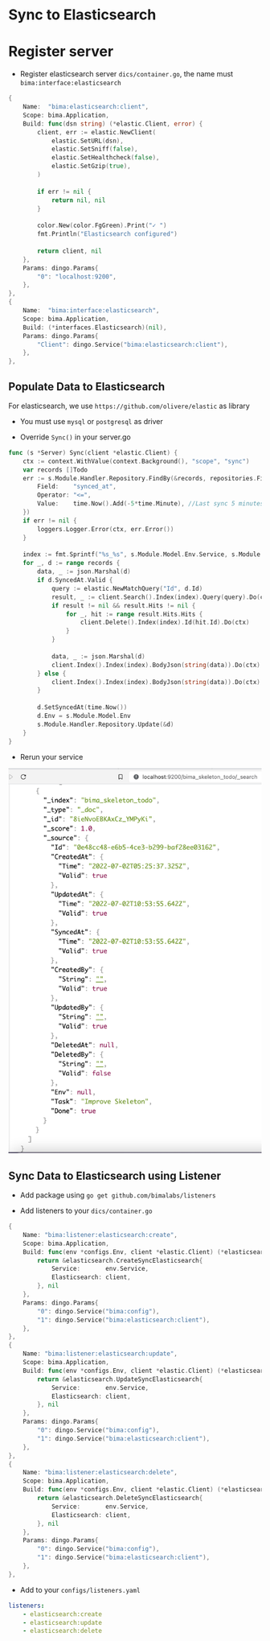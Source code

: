 # Sync to Elasticsearch

# Register server

- Register elasticsearch server `dics/container.go`, the name must `bima:interface:elasticsearch`

```go
{
    Name:  "bima:elasticsearch:client",
    Scope: bima.Application,
    Build: func(dsn string) (*elastic.Client, error) {
        client, err := elastic.NewClient(
            elastic.SetURL(dsn),
            elastic.SetSniff(false),
            elastic.SetHealthcheck(false),
            elastic.SetGzip(true),
        )

        if err != nil {
            return nil, nil
        }

        color.New(color.FgGreen).Print("✓ ")
        fmt.Println("Elasticsearch configured")

        return client, nil
    },
    Params: dingo.Params{
        "0": "localhost:9200",
    },
},
{
    Name:  "bima:interface:elasticsearch",
    Scope: bima.Application,
    Build: (*interfaces.Elasticsearch)(nil),
    Params: dingo.Params{
        "Client": dingo.Service("bima:elasticsearch:client"),
    },
},
```

## Populate Data to Elasticsearch

For elasticsearch, we use `https://github.com/olivere/elastic` as library

- You must use `mysql` or `postgresql` as driver

- Override `Sync()` in your server.go

```go
func (s *Server) Sync(client *elastic.Client) {
	ctx := context.WithValue(context.Background(), "scope", "sync")
	var records []Todo
	err := s.Module.Handler.Repository.FindBy(&records, repositories.Filter{
		Field:    "synced_at",
		Operator: "<=",
		Value:    time.Now().Add(-5*time.Minute), //Last sync 5 minutes ago
	})
	if err != nil {
		loggers.Logger.Error(ctx, err.Error())
	}

    index := fmt.Sprintf("%s_%s", s.Module.Model.Env.Service, s.Module.Model.TableName())
	for _, d := range records {
		data, _ := json.Marshal(d)
		if d.SyncedAt.Valid {
			query := elastic.NewMatchQuery("Id", d.Id)
			result, _ := client.Search().Index(index).Query(query).Do(ctx)
			if result != nil && result.Hits != nil {
				for _, hit := range result.Hits.Hits {
					client.Delete().Index(index).Id(hit.Id).Do(ctx)
				}
			}

			data, _ := json.Marshal(d)
			client.Index().Index(index).BodyJson(string(data)).Do(ctx)
		} else {
			client.Index().Index(index).BodyJson(string(data)).Do(ctx)
		}

		d.SetSyncedAt(time.Now())
		d.Env = s.Module.Model.Env
		s.Module.Handler.Repository.Update(&d)
	}
}
```

- Rerun your service


![Elasticsearch](../assets/elasticsearch-index.png)

## Sync Data to Elasticsearch using Listener

- Add package using `go get github.com/bimalabs/listeners`

- Add listeners to your `dics/container.go`

```go
{
    Name: "bima:listener:elasticsearch:create",
    Scope: bima.Application,
    Build: func(env *configs.Env, client *elastic.Client) (*elasticsearch.CreateSyncElasticsearch, error) {
        return &elasticsearch.CreateSyncElasticsearch{
            Service:       env.Service,
            Elasticsearch: client,
        }, nil
    },
    Params: dingo.Params{
        "0": dingo.Service("bima:config"),
        "1": dingo.Service("bima:elasticsearch:client"),
    },
},
{
    Name: "bima:listener:elasticsearch:update",
    Scope: bima.Application,
    Build: func(env *configs.Env, client *elastic.Client) (*elasticsearch.UpdateSyncElasticsearch, error) {
        return &elasticsearch.UpdateSyncElasticsearch{
            Service:       env.Service,
            Elasticsearch: client,
        }, nil
    },
    Params: dingo.Params{
        "0": dingo.Service("bima:config"),
        "1": dingo.Service("bima:elasticsearch:client"),
    },
},
{
    Name: "bima:listener:elasticsearch:delete",
    Scope: bima.Application,
    Build: func(env *configs.Env, client *elastic.Client) (*elasticsearch.DeleteSyncElasticsearch, error) {
        return &elasticsearch.DeleteSyncElasticsearch{
            Service:       env.Service,
            Elasticsearch: client,
        }, nil
    },
    Params: dingo.Params{
        "0": dingo.Service("bima:config"),
        "1": dingo.Service("bima:elasticsearch:client"),
    },
},
```

- Add to your `configs/listeners.yaml`

```yaml
listeners:
    - elasticsearch:create
    - elasticsearch:update
    - elasticsearch:delete
```
